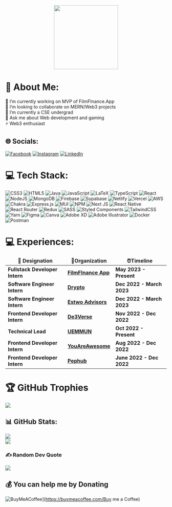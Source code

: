 <div align="center">
  <img height="200" src="https://media.giphy.com/media/qgQUggAC3Pfv687qPC/giphy.gif"  />
</div>

# 💫 About Me:
🔭 I’m currently working on MVP of FilmFInance.App<br>👯 I’m looking to collaborate on MERN/Web3 projects<br>🌱 I’m currently a CSE undergrad <br>💬 Ask me about Web development and gaming<br>⚡ Web3 enthusiast

## 🌐 Socials:
[![Facebook](https://img.shields.io/badge/Facebook-%231877F2.svg?logo=Facebook&logoColor=white)](https://facebook.com/soumik.baksi.9) [![Instagram](https://img.shields.io/badge/Instagram-%23E4405F.svg?logo=Instagram&logoColor=white)](https://instagram.com/_.sbaksi.tfa._) [![LinkedIn](https://img.shields.io/badge/LinkedIn-%230077B5.svg?logo=linkedin&logoColor=white)](https://linkedin.com/in/soumik-baksi) 

# 💻 Tech Stack:
![CSS3](https://img.shields.io/badge/css3-%231572B6.svg?style=for-the-badge&logo=css3&logoColor=white) ![HTML5](https://img.shields.io/badge/html5-%23E34F26.svg?style=for-the-badge&logo=html5&logoColor=white) ![Java](https://img.shields.io/badge/java-%23ED8B00.svg?style=for-the-badge&logo=java&logoColor=white) ![JavaScript](https://img.shields.io/badge/javascript-%23323330.svg?style=for-the-badge&logo=javascript&logoColor=%23F7DF1E) ![LaTeX](https://img.shields.io/badge/latex-%23008080.svg?style=for-the-badge&logo=latex&logoColor=white) ![TypeScript](https://img.shields.io/badge/typescript-%23007ACC.svg?style=for-the-badge&logo=typescript&logoColor=white) ![React](https://img.shields.io/badge/react-%2320232a.svg?style=for-the-badge&logo=react&logoColor=%2361DAFB) ![NodeJS](https://img.shields.io/badge/node.js-6DA55F?style=for-the-badge&logo=node.js&logoColor=white) ![MongoDB](https://img.shields.io/badge/MongoDB-%234ea94b.svg?style=for-the-badge&logo=mongodb&logoColor=white) ![Firebase](https://img.shields.io/badge/firebase-%23039BE5.svg?style=for-the-badge&logo=firebase) 	![Supabase](https://img.shields.io/badge/Supabase-3ECF8E?style=for-the-badge&logo=supabase&logoColor=white) ![Netlify](https://img.shields.io/badge/netlify-%23000000.svg?style=for-the-badge&logo=netlify&logoColor=#00C7B7) ![Vercel](https://img.shields.io/badge/vercel-%23000000.svg?style=for-the-badge&logo=vercel&logoColor=white) ![AWS](https://img.shields.io/badge/AWS-%23FF9900.svg?style=for-the-badge&logo=amazon-aws&logoColor=white) ![Chakra](https://img.shields.io/badge/chakra-%234ED1C5.svg?style=for-the-badge&logo=chakraui&logoColor=white) ![Express.js](https://img.shields.io/badge/express.js-%23404d59.svg?style=for-the-badge&logo=express&logoColor=%2361DAFB) ![MUI](https://img.shields.io/badge/MUI-%230081CB.svg?style=for-the-badge&logo=material-ui&logoColor=white) ![NPM](https://img.shields.io/badge/NPM-%23000000.svg?style=for-the-badge&logo=npm&logoColor=white) ![Next JS](https://img.shields.io/badge/Next-black?style=for-the-badge&logo=next.js&logoColor=white) ![React Native](https://img.shields.io/badge/react_native-%2320232a.svg?style=for-the-badge&logo=react&logoColor=%2361DAFB) ![React Router](https://img.shields.io/badge/React_Router-CA4245?style=for-the-badge&logo=react-router&logoColor=white) ![Redux](https://img.shields.io/badge/redux-%23593d88.svg?style=for-the-badge&logo=redux&logoColor=white) ![SASS](https://img.shields.io/badge/SASS-hotpink.svg?style=for-the-badge&logo=SASS&logoColor=white) ![Styled Components](https://img.shields.io/badge/styled--components-DB7093?style=for-the-badge&logo=styled-components&logoColor=white) ![TailwindCSS](https://img.shields.io/badge/tailwindcss-%2338B2AC.svg?style=for-the-badge&logo=tailwind-css&logoColor=white) ![Yarn](https://img.shields.io/badge/yarn-%232C8EBB.svg?style=for-the-badge&logo=yarn&logoColor=white) 	![Figma](https://img.shields.io/badge/figma-%23F24E1E.svg?style=for-the-badge&logo=figma&logoColor=white) ![Canva](https://img.shields.io/badge/Canva-%2300C4CC.svg?style=for-the-badge&logo=Canva&logoColor=white) ![Adobe XD](https://img.shields.io/badge/Adobe%20XD-470137?style=for-the-badge&logo=Adobe%20XD&logoColor=#FF61F6) ![Adobe Illustrator](https://img.shields.io/badge/adobeillustrator-%23FF9A00.svg?style=for-the-badge&logo=adobeillustrator&logoColor=white) ![Docker](https://img.shields.io/badge/docker-%230db7ed.svg?style=for-the-badge&logo=docker&logoColor=white) ![Postman](https://img.shields.io/badge/Postman-FF6C37?style=for-the-badge&logo=postman&logoColor=white)

# 💻 Experiences:
<table>
  <thead align="center">
    <tr border: none;>
      <td><b> 💼 Designation </b></td> 
      <td><b> 🏢Organization </b></td> 
      <td><b> ⏰Timeline  </b></td> 
      </tr>
  </thead>
  <tbody> 
  <tr>
      <td> <b> Fullstack Developer Intern </b> </td>
      <td><a href="https://filmfinance.app/"/><b>FilmFInance App</b></a></td>
      <td> <b> May 2023 - Present </b> </td>
   </tr> 
  <tr>
      <td> <b>Software Engineer Intern</b> </td>
      <td><a href="https://drypto-pied.vercel.app/"/><b>Drypto</b></a></td>
      <td> <b>Dec 2022 - March 2023 </b> </td>
   </tr>

   <tr>
      <td> <b>Software Engineer Intern</b> </td>
      <td><a href="https://estwoadvisors.com/"/><b>Estwo Advisors</b></a></td>
      <td> <b>Dec 2022 - March 2023 </b> </td>
   </tr>
  <tr>
      <td> <b>Frontend Developer Intern</b> </td>
      <td><a href="https://de3verse.com/"/><b>De3Verse</b></a></td>
      <td> <b>Nov 2022 - Dec 2022 </b> </td>
   </tr>  
   <tr>
      <td> <b> Technical Lead </b> </td>
      <td><a href="https://uemmun.in/"/><b>UEMMUN</b></a></td>
      <td> <b> Oct 2022 - Present </b> </td>
   </tr>
   <tr>
      <td> <b> Frontend Developer Intern </b> </td>
      <td><a href="https://pop-cart-ecom-simplified.vercel.app/"/><b>YouAreAwesome</b></a></td>
      <td> <b> Aug 2022 - Dec 2022  </b> </td>
   </tr>
   <tr>
      <td> <b> Frontend Developer Intern </b> </td>
      <td><a href="https://www.pephub.tech/"/><b>Pephub</b></a></td>
      <td> <b> June 2022 - Dec 2022 </b> </td>
   </tr> 
   </tbody>  
</table>

# 🏆 GitHub Trophies
![](https://github-profile-trophy.vercel.app/?username=soumikbaksi18&theme=radical&no-frame=true&no-bg=false&margin-w=4)

## 📊 GitHub Stats:
![](https://github-readme-streak-stats.herokuapp.com/?user=soumikbaksi18&theme=dark&hide_border=false)<br/>
![](https://github-readme-stats.vercel.app/api/top-langs/?username=soumikbaksi18&theme=dark&hide_border=false&include_all_commits=true&count_private=true&layout=compact)

### ✍️ Random Dev Quote
![](https://quotes-github-readme.vercel.app/api?type=horizontal&theme=radical)

## 💰 You can help me by Donating
![BuyMeACoffee]()](https://buymeacoffee.com/Buy me a Coffee) 

  
<!-- Proudly created with GPRM ( https://gprm.itsvg.in ) -->
